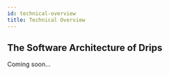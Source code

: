 ```yaml
---
id: technical-overview
title: Technical Overview
---
```


## The Software Architecture of Drips

Coming soon...
